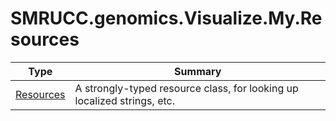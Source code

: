 ﻿
# SMRUCC.genomics.Visualize.My.Resources

|Type|Summary|
|----|-------|
|[Resources](./Resources.md)|A strongly-typed resource class, for looking up localized strings, etc.|

